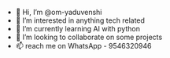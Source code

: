 - 👋 Hi, I’m @om-yaduvenshi
- 👀 I’m interested in anything tech related
- 🌱 I’m currently learning AI with python
- 💞️ I’m looking to collaborate on some projects
- 📫 reach me on WhatsApp - 9546320946

<!---
om-yaduvenshi/om-yaduvenshi is a ✨ special ✨ repository because its `README.md` (this file) appears on your GitHub profile.
You can click the Preview link to take a look at your changes.
--->
